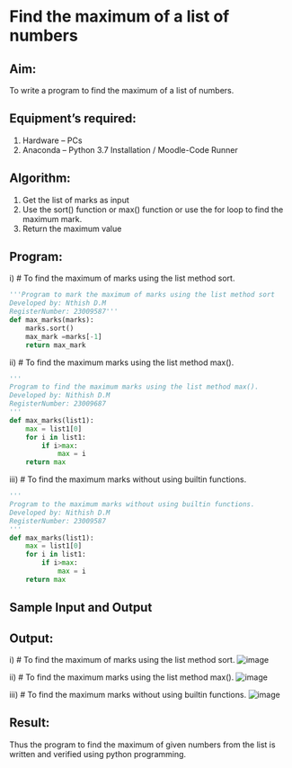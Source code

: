 # Find the maximum of a list of numbers
## Aim:
To write a program to find the maximum of a list of numbers.
## Equipment’s required:
1.	Hardware – PCs
2.	Anaconda – Python 3.7 Installation / Moodle-Code Runner
## Algorithm:
1.	Get the list of marks as input
2.	Use the sort() function or max() function or use the for loop to find the maximum mark.
3.	Return the maximum value
## Program:

i)	# To find the maximum of marks using the list method sort.
```Python
'''Program to mark the maximum of marks using the list method sort
Developed by: Nthish D.M
RegisterNumber: 23009587'''
def max_marks(marks):
    marks.sort()
    max_mark =marks[-1]
    return max_mark

```

ii)	# To find the maximum marks using the list method max().
```Python
''' 
Program to find the maximum marks using the list method max().
Developed by: Nithish D.M
RegisterNumber: 23009687
'''
def max_marks(list1):
    max = list1[0]
    for i in list1:
        if i>max:
            max = i
    return max

```

iii) # To find the maximum marks without using builtin functions.
```Python
''' 
Program to the maximum marks without using builtin functions.
Developed by: Nithish D.M
RegisterNumber: 23009587
'''
def max_marks(list1):
    max = list1[0]
    for i in list1:
        if i>max:
            max = i
    return max

```
## Sample Input and Output
## Output:
i)	# To find the maximum of marks using the list method sort.
![image](https://github.com/Mrnithishx/FindMaximum/assets/148201573/ab703c9d-197e-4623-b6e0-c72e9cc756ad)


ii)	# To find the maximum marks using the list method max().
![image](https://github.com/Mrnithishx/FindMaximum/assets/148201573/c55484a6-89ef-454e-b9e3-03d51baa93d8)

iii) # To find the maximum marks without using builtin functions.
![image](https://github.com/Mrnithishx/FindMaximum/assets/148201573/e25416ef-430d-4a33-8853-1ff569b13499)

## Result:
Thus the program to find the maximum of given numbers from the list is written and verified using python programming.

